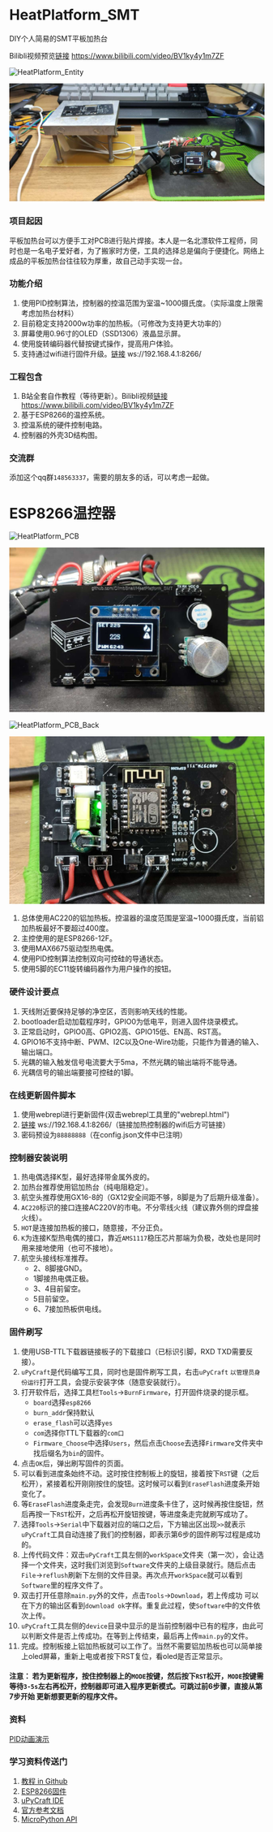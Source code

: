 # HeatPlatform_SMT
DIY个人简易的SMT平板加热台

Bilibli视频预览[链接](https://www.bilibili.com/video/BV1ky4y1m7ZF) https://www.bilibili.com/video/BV1ky4y1m7ZF

![HeatPlatform_Entity](https://gitee.com/ClimbSnailQ/Project_Image/raw/master/Note/HeatPlatform_Entity.jpg)

![HeatPlatform_Entity](Image/HeatPlatform_Entity.jpg)

### 项目起因

平板加热台可以方便手工对PCB进行贴片焊接。本人是一名北漂软件工程师，同时也是一名电子爱好者，为了搬家时方便，工具的选择总是偏向于便捷化。网络上成品的平板加热台往往较为厚重，故自己动手实现一台。

### 功能介绍
1. 使用PID控制算法，控制器的控温范围为室温~1000摄氏度。（实际温度上限需考虑加热台材料）
2. 目前稳定支持2000w功率的加热板。（可修改为支持更大功率的）
3. 屏幕使用0.96寸的OLED（SSD1306）液晶显示屏。
4. 使用旋转编码器代替按键式操作，提高用户体验。
5. 支持通过wifi进行固件升级。[链接](ws://192.168.4.1:8266/) ws://192.168.4.1:8266/

### 工程包含
1. B站全套自作教程（等待更新）。Bilibli视频[链接](https://www.bilibili.com/video/BV1ky4y1m7ZF) https://www.bilibili.com/video/BV1ky4y1m7ZF
2. 基于ESP8266的温控系统。
3. 控温系统的硬件控制电路。
4. 控制器的外壳3D结构图。

### 交流群
添加这个qq群`148563337`，需要的朋友多的话，可以考虑一起做。


# ESP8266温控器

![HeatPlatform_PCB](https://gitee.com/ClimbSnailQ/Project_Image/raw/master/Note/HeatPlatform_PCB.jpg)

![HeatPlatform_PCB](Image/HeatPlatform_PCB.jpg)

![HeatPlatform_PCB_Back](https://gitee.com/ClimbSnailQ/Project_Image/raw/master/Note/HeatPlatform_PCB_Back.jpg)

![HeatPlatform_PCB_Back](Image/HeatPlatform_PCB_Back.jpg)

1. 总体使用AC220的铝加热板。控温器的温度范围是室温~1000摄氏度，当前铝加热板最好不要超过400度。
2. 主控使用的是ESP8266-12F。
3. 使用MAX6675驱动型热电偶。
4. 使用PID控制算法控制双向可控硅的导通状态。
5. 使用5脚的EC11旋转编码器作为用户操作的按钮。

### 硬件设计要点
1. 天线附近要保持足够的净空区，否则影响天线的性能。
2. bootloader启动加载程序时，GPIO0为低电平，则进入固件烧录模式。
3. 正常启动时，GPIO0高、GPIO2高、GPIO15低、EN高、RST高。
4. GPIO16不支持中断、PWM、I2C以及One-Wire功能，只能作为普通的输入、输出端口。
5. 光耦的输入触发信号电流要大于5ma，不然光耦的输出端将不能导通。
6. 光耦信号的输出端要接可控硅的1脚。

### 在线更新固件脚本
1. 使用webrepl进行更新固件(双击webrepl工具里的"webrepl.html")
2. [链接](ws://192.168.4.1:8266/) ws://192.168.4.1:8266/（链接加热控制器的wifi后方可链接）
3. 密码预设为`88888888`（在config.json文件中已注明）


### 控制器安装说明
1. 热电偶选择K型，最好选择带金属外皮的。
2. 加热台推荐使用铝加热台（纯电阻稳定）。
3. 航空头推荐使用GX16-8的（GX12安全间距不够，8脚是为了后期升级准备）。
4. `AC220`标识的接口连接AC220V的市电。不分零线火线（建议靠外侧的焊盘接火线）。
5. `HOT`是连接加热板的接口，随意接，不分正负。
6. `K`为连接K型热电偶的接口，靠近`AMS1117`稳压芯片那端为负极，改处也是同时用来接地使用（也可不接地）。
7. 航空头接线标准推荐。
	* 2、8脚接GND。
	* 1脚接热电偶正极。
	* 3、4目前留空。
	* 5目前留空。
	* 6、7接加热板供电线。

### 固件刷写
1. 使用USB-TTL下载器链接板子的下载接口（已标识引脚，RXD TXD需要反接）。
2. `uPyCraft`是代码编写工具，同时也是固件刷写工具，右击`uPyCraft` `以管理员身份运行`打开工具，会提示安装字体（随意安装就行）。
3. 打开软件后，选择工具栏`Tools`->`BurnFirmware`，打开固件烧录的提示框。
	* `board`选择`esp8266`
	* `burn_addr`保持默认
	* `erase_flash`可以选择`yes`
	* `com`选择你TTL下载器的`com口`
	* `Firmware_Choose`中选择`Users`，然后点击`Choose`去选择`Firmware`文件夹中找后缀名为`bin`的固件。
4. 点击`OK`后，弹出刷写固件的页面。
5. 可以看到进度条始终不动。这时按住控制板上的旋钮，接着按下`RST`键（之后松开），紧接着松开刚刚按住的旋钮。这时候可以看到`EraseFlash`进度条开始变化了。
6. 等`EraseFlash`进度条走完，会发现`Burn`进度条卡住了，这时候再按住旋钮，然后再按一下`RST`松开，之后再松开旋钮按键，等进度条走完就刷写成功了。
7. 选择`Tools`->`Serial`中下载器对应的端口之后，下方输出区出现`>>`就表示`uPyCraft`工具自动连接了我们的控制器，即表示第6步的固件刷写过程是成功的。
8. 上传代码文件：双击`uPyCraft`工具左侧的`workSpace`文件夹（第一次），会让选择一个文件夹，这时我们浏览到`Software`文件夹的上级目录就行。随后点击`File`->`reflush`刷新下左侧的文件目录。再次点开`workSpace`就可以看到`Software`里的程序文件了。
9. 双击打开任意除`main.py`外的文件，点击`Tools`->`Download`，若上传成功 可以在下方的输出区看到`download ok`字样。重复此过程，使`Software`中的文件依次上传。
10. `uPyCraft`工具左侧的`device`目录中显示的是当前控制器中已有的程序，由此可以判断文件是否上传成功。在等到上传结束，最后再上传`main.py`的文件。
11. 完成。控制板接上铝加热板就可以工作了。当然不需要铝加热板也可以简单接上oled屏幕，重新上电或者按下RST复位，看oled是否正常显示。

#### 注意： 若为更新程序，按住控制器上的`MODE`按键，然后按下`RST`松开，`MODE`按键需等待`3-5s`左右再松开，控制器即可进入程序更新模式。可跳过前6步骤，直接从第7步开始 更新想要更新的程序文件。

### 资料
[PID动画演示](https://rossning92.github.io/pid-simulation/)

### 学习资料传送门
1. [教程 in Github](https://github.com/lvidarte/esp8266/wiki)
2. [ESP8266固件](http://micropython.org/download#esp8266)
3. [uPyCraft IDE](http://docs.dfrobot.com.cn/upycraft/)
4. [官方参考文档](https://docs.micropython.org/en/latest/esp8266/quickref.html#pins-and-gpio)
5. [MicroPython API](https://makeblock-micropython-api.readthedocs.io/zh/latest/library/)
